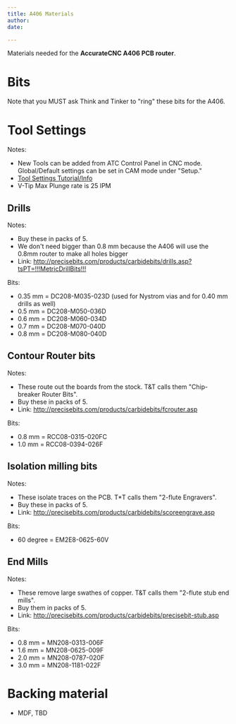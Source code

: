 ```yaml
---
title: A406 Materials
author:
date:

---
```


Materials needed for the **AccurateCNC A406 PCB router**.

# Bits

Note that you MUST ask Think and Tinker to "ring" these bits for the A406.

# Tool Settings

Notes:

- New Tools can be added from ATC Control Panel in CNC mode.  Global/Default settings can be set in CAM mode under "Setup."
- [Tool Settings Tutorial/Info](http://precisebits.com/tutorials/pcb_mech_etch.htm)
- V-Tip Max Plunge rate is 25 IPM  


## Drills

Notes:

- Buy these in packs of 5.
- We don't need bigger than 0.8 mm because the A406 will use the 0.8mm router to make all holes bigger
- Link: <http://precisebits.com/products/carbidebits/drills.asp?tsPT=!!!MetricDrillBits!!!>

Bits:

- 0.35 mm = DC208-M035-023D (used for Nystrom vias and for 0.40 mm drills as well)
- 0.5 mm = DC208-M050-036D
- 0.6 mm = DC208-M060-034D
- 0.7 mm = DC208-M070-040D 
- 0.8 mm = DC208-M080-040D

## Contour Router bits

Notes:

- These route out the boards from the stock. T&T calls them "Chip-breaker Router Bits".
- Buy these in packs of 5.
- Link: <http://precisebits.com/products/carbidebits/fcrouter.asp>

Bits:

- 0.8 mm = RCC08-0315-020FC
- 1.0 mm = RCC08-0394-026F

## Isolation milling bits

Notes:

- These isolate traces on the PCB. T*T calls them "2-flute Engravers".
- Buy these in packs of 5.
- Link: <http://precisebits.com/products/carbidebits/scoreengrave.asp>

Bits:

- 60 degree = EM2E8-0625-60V

## End Mills

Notes:

- These remove large swathes of copper. T&T calls them "2-flute stub end mills".
- Buy them in packs of 5.
- Link: <http://precisebits.com/products/carbidebits/precisebit-stub.asp>

Bits:

- 0.8 mm = MN208-0313-006F
- 1.6 mm = MN208-0625-009F
- 2.0 mm = MN208-0787-020F
- 3.0 mm = MN208-1181-022F

# Backing material

- MDF, TBD
